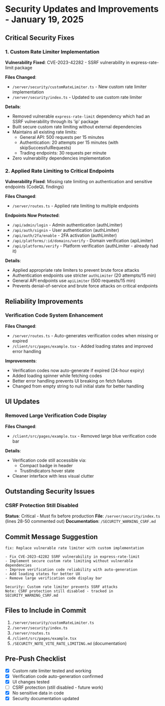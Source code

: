 # Security Updates and Improvements - January 19, 2025

## Critical Security Fixes

### 1. Custom Rate Limiter Implementation
**Vulnerability Fixed**: CVE-2023-42282 - SSRF vulnerability in express-rate-limit package

**Files Changed**:
- `/server/security/customRateLimiter.ts` - New custom rate limiter implementation
- `/server/security/index.ts` - Updated to use custom rate limiter

**Details**:
- Removed vulnerable `express-rate-limit` dependency which had an SSRF vulnerability through its 'ip' package
- Built secure custom rate limiting without external dependencies
- Maintains all existing rate limits:
  - General API: 500 requests per 15 minutes
  - Authentication: 20 attempts per 15 minutes (with skipSuccessfulRequests)
  - Trading endpoints: 30 requests per minute
- Zero vulnerability dependencies implementation

### 2. Applied Rate Limiting to Critical Endpoints
**Vulnerability Fixed**: Missing rate limiting on authentication and sensitive endpoints (CodeQL findings)

**Files Changed**:
- `/server/routes.ts` - Applied rate limiting to multiple endpoints

**Endpoints Now Protected**:
- `/api/admin/login` - Admin authentication (authLimiter)
- `/api/auth/signin` - User authentication (authLimiter)
- `/api/auth/2fa/enable` - 2FA activation (authLimiter)
- `/api/platforms/:id/domains/verify` - Domain verification (apiLimiter)
- `/api/platforms/verify` - Platform verification (authLimiter - already had it)

**Details**:
- Applied appropriate rate limiters to prevent brute force attacks
- Authentication endpoints use stricter `authLimiter` (20 attempts/15 min)
- General API endpoints use `apiLimiter` (500 requests/15 min)
- Prevents denial-of-service and brute force attacks on critical endpoints

## Reliability Improvements

### Verification Code System Enhancement
**Files Changed**:
- `/server/routes.ts` - Auto-generates verification codes when missing or expired
- `/client/src/pages/example.tsx` - Added loading states and improved error handling

**Improvements**:
- Verification codes now auto-generate if expired (24-hour expiry)
- Added loading spinner while fetching codes
- Better error handling prevents UI breaking on fetch failures
- Changed from empty string to null initial state for better handling

## UI Updates

### Removed Large Verification Code Display
**Files Changed**:
- `/client/src/pages/example.tsx` - Removed large blue verification code bar

**Details**:
- Verification code still accessible via:
  - Compact badge in header
  - TrustIndicators hover state
- Cleaner interface with less visual clutter

## Outstanding Security Issues

### CSRF Protection Still Disabled
**Status**: Critical - Must fix before production
**File**: `/server/security/index.ts` (lines 28-50 commented out)
**Documentation**: `/SECURITY_WARNING_CSRF.md`

## Commit Message Suggestion

```
fix: Replace vulnerable rate limiter with custom implementation

- Fix CVE-2023-42282 SSRF vulnerability in express-rate-limit
- Implement secure custom rate limiting without vulnerable dependencies
- Improve verification code reliability with auto-generation
- Add loading states for better UX
- Remove large verification code display bar

Security: Custom rate limiter prevents SSRF attacks
Note: CSRF protection still disabled - tracked in SECURITY_WARNING_CSRF.md
```

## Files to Include in Commit

1. `/server/security/customRateLimiter.ts`
2. `/server/security/index.ts`
3. `/server/routes.ts`
4. `/client/src/pages/example.tsx`
5. `/SECURITY_NOTE_VITE_RATE_LIMITING.md` (documentation)

## Pre-Push Checklist

- [x] Custom rate limiter tested and working
- [x] Verification code auto-generation confirmed
- [x] UI changes tested
- [ ] CSRF protection (still disabled - future work)
- [x] No sensitive data in code
- [x] Security documentation updated
